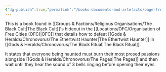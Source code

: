 ```yaml
---
{"dg-publish":true,"permalink":"/books-documents-and-artefacts/page-from-unnamed-book-found-the-black-cult-s-hideout/","tags":["Unimportant"],"updated":"2025-01-14T21:11:25.954+00:00"}
---
```


This is a book found in [[Groups & Factions/Religious Organisations/The Black Cult\|The Black Cult]]'s hideout in the [[Locations/OFC/Organisation of Free Cities (OFC)\|OFC]] that details how to defeat [[Gods & Heralds/Chronovorus/The Ethertwist Haunter\|The Ethertwist Haunter]] in [[Gods & Heralds/Chronovorus/The Black Ritual\|The Black Ritual]]. 

It states that everyone being haunted must burn their most prosed passions alongside [[Gods & Heralds/Chronovorus/The Pages\|The Pages]] and then wait until they hear the sound of 3 bells ringing before opening their eyes. 
